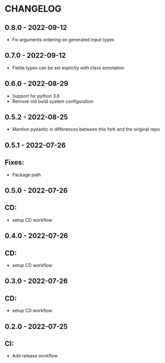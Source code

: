 CHANGELOG
=========

0.8.0 - 2022-09-12
------------------

- Fix arguments ordering on generated input types

0.7.0 - 2022-09-12
------------------

- Fields types can be set explictly with class annotation

0.6.0 - 2022-08-29
------------------

- Support for python 3.8
- Remove old build system configuration

0.5.2 - 2022-08-25
------------------

- Mention pydantic in differences between this fork and the original repo

0.5.1 - 2022-07-26
------------------

## Fixes:
- Package path

0.5.0 - 2022-07-26
------------------

## CD:
- setup CD workflow

0.4.0 - 2022-07-26
------------------

## CD:
- setup CD workflow

0.3.0 - 2022-07-26
------------------

## CD:
- setup CD workflow

0.2.0 - 2022-07-25
------------------

## CI:
- Add release workflow

